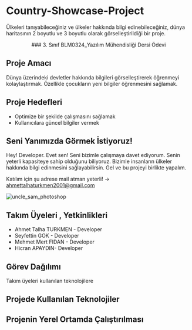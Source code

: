 # Country-Showcase-Project


Ülkeleri tanıyabileceğiniz ve ülkeler hakkında bilgi edinebileceğiniz, dünya haritasının 2 boyutlu ve 3 boyutlu olarak görselleştirildiği bir proje.
<center>
###  3. Sınıf BLM0324_Yazılım Mühendisliği Dersi Ödevi
</center>

## Proje Amacı
Dünya üzerindeki devletler hakkında bilgileri görselleştirerek öğrenmeyi kolaylaştırmak. Özellikle çocukların yeni bilgiler öğrenmesini sağlamak.

## Proje Hedefleri
- Optimize bir şekilde çalışmasını sağlamak
- Kullanıcılara güncel bilgiler vermek

## Seni Yanımızda Görmek İstiyoruz!

Hey! Developer. Evet sen! Seni bizimle çalışmaya davet ediyorum. Senin yeterli kapasiteye sahip olduğunu biliyoruz. Bizimle insanların ülkeler hakkında bilgi edinmesini sağlayabilirsin. Gel ve bu projeyi birlikte yapalım.

Katılım için şu adrese mail atman yeterli! -> ahmettalhaturkmen2001@gmail.com

![uncle_sam_photoshop](https://user-images.githubusercontent.com/75725469/235306557-db12ce4a-070c-4fe8-942c-ebf393aefdd5.png)


## Takım Üyeleri , Yetkinlikleri
- Ahmet Talha TURKMEN - Developer 
- Seyfettin GOK - Developer 
- Mehmet Mert FIDAN - Developer 
- Hicran APAYDIN- Developer 

## Görev Dağılımı

Takım üyeleri kullanılan teknolojilere 
     

## Projede Kullanılan Teknolojiler

## Projenin Yerel Ortamda Çalıştırılması


